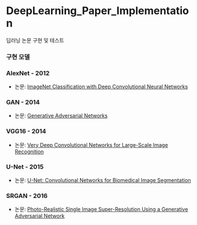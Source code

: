 # DeepLearning_Paper_Implementation
딥러닝 논문 구현 및 테스트

### 구현 모델

### AlexNet - 2012

- 논문: [ImageNet Classification with Deep Convolutional Neural Networks](https://papers.nips.cc/paper/4824-imagenet-classification-with-deep-convolutional-neural-networks.pdf)

### GAN - 2014

- 논문: [Generative Adversarial Networks](https://arxiv.org/abs/1406.2661)

### VGG16 - 2014

- 논문: [Very Deep Convolutional Networks for Large-Scale Image Recognition](https://arxiv.org/abs/1409.1556)

### U-Net - 2015

- 논문: [U-Net: Convolutional Networks for Biomedical Image Segmentation](https://arxiv.org/abs/1505.04597)

### SRGAN - 2016

- 논문: [Photo-Realistic Single Image Super-Resolution Using a Generative Adversarial Network](https://arxiv.org/abs/1609.04802)
